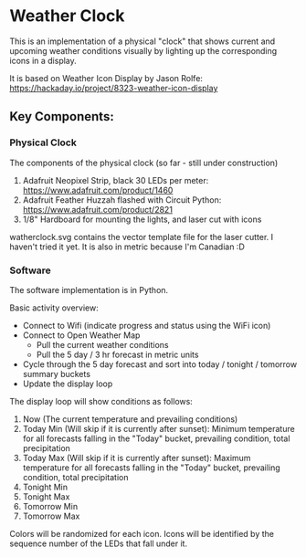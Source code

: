# Weather Clock

This is an implementation of a physical "clock" that shows current and upcoming 
weather conditions visually by lighting up the corresponding icons in a display.

It is based on Weather Icon Display by Jason Rolfe: https://hackaday.io/project/8323-weather-icon-display

## Key Components:

### Physical Clock

The components of the physical clock (so far - still under construction)

1. Adafruit Neopixel Strip, black 30 LEDs per meter: https://www.adafruit.com/product/1460
1. Adafruit Feather Huzzah flashed with Circuit Python: https://www.adafruit.com/product/2821
1. 1/8" Hardboard for mounting the lights, and laser cut with icons

watherclock.svg contains the vector template file for the laser cutter. I haven't tried it yet.
It is also in metric because I'm Canadian :D

### Software

The software implementation is in Python. 

Basic activity overview:

* Connect to Wifi (indicate progress and status using the WiFi icon)
* Connect to Open Weather Map 
    * Pull the current weather conditions
    * Pull the 5 day / 3 hr forecast in metric units
* Cycle through the 5 day forecast and sort into today / tonight / tomorrow summary buckets
* Update the display loop

The display loop will show conditions as follows:

1. Now (The current temperature and prevailing conditions)
1. Today Min (Will skip if it is currently after sunset): Minimum temperature for all forecasts falling in the "Today" bucket, prevailing condition, total precipitation
1. Today Max (Will skip if it is currently after sunset): Maximum temperature for all forecasts falling in the "Today" bucket, prevailing condition, total precipitation
1. Tonight Min
1. Tonight Max
1. Tomorrow Min
1. Tomorrow Max

Colors will be randomized for each icon. Icons will be identified by the sequence number of the LEDs that fall under it.